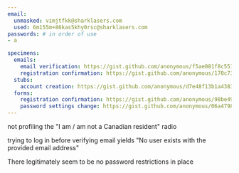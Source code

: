 ```yaml
---
email:
  unmasked: vimjtfkk@sharklasers.com
  used: 6m155m+86kas5khy0rsc@sharklasers.com
passwords: # in order of use
- a

specimens:
  emails:
    email verification: https://gist.github.com/anonymous/f5ae081f8c5519a58e5edae3051a4935
    registration confirmation: https://gist.github.com/anonymous/170c7331fee92d1f3df60a8d31e073db
  stubs:
    account creation: https://gist.github.com/anonymous/d7e48f13b1a438315789a372b2f7a5cd
  forms:
    registration confirmation: https://gist.github.com/anonymous/98be49d3d116f05e6ab09c75f717b28e
    password settings change: https://gist.github.com/anonymous/06a479872ad05c0e5970b29f3a140c41
---
```


not profiling the "I am / am not a Canadian resident" radio

trying to log in before verifying email yields "No user exists with the provided email address"

There legitimately seem to be no password restrictions in place
